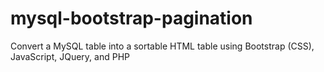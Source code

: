 # mysql-bootstrap-pagination
Convert a MySQL table into a sortable HTML table using Bootstrap (CSS), JavaScript, JQuery, and PHP
